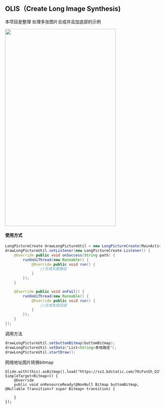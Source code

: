 ## OLIS（Create Long Image Synthesis)
本项目是整理 处理多张图片合成并且加底部的示例
 
<img src="https://github.com/e9ab98e991ab/OLIS/blob/master/image/bq30m-9tpyk.gif?raw=true"  width="360" height="640" align="bottom" />



#### 使用方式

```java
LongPictureCreate drawLongPictureUtil = new LongPictureCreate(MainActivity.this);
drawLongPictureUtil.setListener(new LongPictureCreate.Listener() {
    @Override public void onSuccess(String path) {
        runOnUiThread(new Runnable() {
            @Override public void run() { 
                //合成长图路径
            }
        });
    }

    @Override public void onFail() {
        runOnUiThread(new Runnable() {
            @Override public void run() {
                //合成失败回调
            }
        });
    }
});

```

调用方法

```java
drawLongPictureUtil.setbuttomBitmap(buttomBitmap);
drawLongPictureUtil.setData('List<String>本地路径');
drawLongPictureUtil.startDraw();
```

网络地址图片转换bitmap

```
Glide.with(this).asBitmap().load("https://ss2.bdstatic.com/70cFvnSh_Q1YnxGkpoWK1HF6hhy/it/u=2800997457,1841442195&fm=26&gp=0.jpg").into(new SimpleTarget<Bitmap>() {
    @Override
    public void onResourceReady(@NonNull Bitmap buttomBitmap, @Nullable Transition<? super Bitmap> transition) {
 
    }
});
```